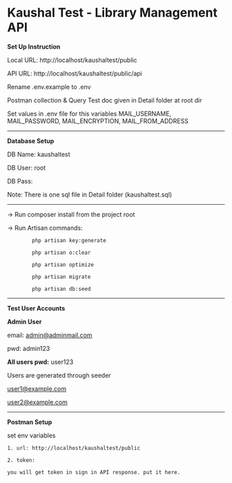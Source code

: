 # Kaushal Test - Library Management API


<b>Set Up Instruction</b>

Local URL: http://localhost/kaushaltest/public

API URL: http://localhost/kaushaltest/public/api

Rename .env.example  to .env

Postman collection & Query Test doc given in Detail folder at root dir

Set values in .env file for this variables MAIL_USERNAME, MAIL_PASSWORD, MAIL_ENCRYPTION, MAIL_FROM_ADDRESS

-------------------------------------------------------------------------------------------

<b>Database Setup</b>


DB Name: kaushaltest

DB User: root

DB Pass:

Note: There is one sql file in Detail folder (kaushaltest.sql)

------------------------------------------------------------------------------------------

-> Run composer install from the project root

-> Run Artisan commands:

            php artisan key:generate            

            php artisan o:clear

            php artisan optimize

            php artisan migrate

            php artisan db:seed


            
--------------------------------------------------------------------------

<b>Test User Accounts</b>

<b>Admin User</b>

email: admin@adminmail.com

pwd: admin123


<b>All users pwd:</b> user123

Users are generated through seeder



user1@example.com

user2@example.com

---------------------------------------------------------------------------

<b>Postman Setup</b>

set env variables        

    1. url: http://localhost/kaushaltest/public

    2. token: 

    you will get token in sign in API response. put it here.














